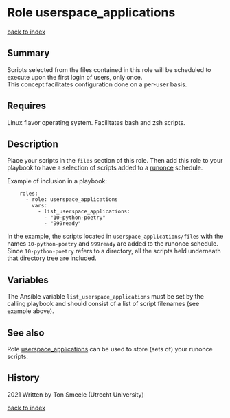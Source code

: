 # Role userspace_applications
[back to index](../index.md#Roles)

## Summary
Scripts selected from the files contained in this role will be scheduled
to execute upon the first login of users, only once.  
This concept facilitates configuration done on
a per-user basis.

## Requires
Linux flavor operating system. Facilitates bash and zsh scripts.

## Description
Place your scripts in the `files` section of this role.
Then add this role to your playbook to have a selection of scripts added to
a [runonce](./runonce.md) schedule. 

Example of inclusion in a playbook: 
```
    roles:
      - role: userspace_applications
        vars:
          - list_userspace_applications:
            - "10-python-poetry"
            - "999ready"

```
In the example, the scripts located in `userspace_applications/files` with the
names `10-python-poetry` and `999ready` are added to 
the runonce schedule.  Since `10-python-poetry` refers to a directory,
all the scripts held underneath that directory tree are included.
 
## Variables
The Ansible variable `list_userspace_applications` must be set by the calling 
playbook and should consist of a list of script filenames (see example above).

## See also
Role [userspace_applications](./userspace_applications.md) can be used to store
(sets of) your runonce scripts.

## History
2021 Written by Ton Smeele (Utrecht University)



[back to index](../index.md#Roles)
